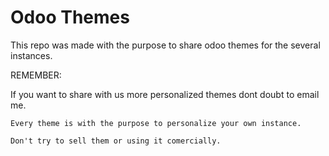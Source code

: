Odoo Themes
========

This repo was made with the purpose to share odoo themes for the several instances.

REMEMBER:

If you want to share with us more personalized themes dont doubt to email me.
	
	Every theme is with the purpose to personalize your own instance.

	Don't try to sell them or using it comercially.
